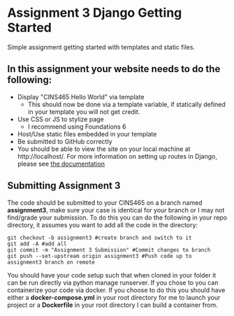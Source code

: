 # Assignment 3 Django Getting Started
Simple assignment getting started with templates and static files.

## In this assignment your website needs to do the following:

* Display "CINS465 Hello World" via template
    * This should now be done via a template variable, if statically defined in your template you will not get credit. 
* Use CSS or JS to stylize page
    * I recommend using Foundations 6
* Host/Use static files embedded in your template
* Be submitted to GitHub correctly
* You should be able to view the site on your local machine at http://localhost/. For more information on setting up routes in Django, please see [the documentation](https://docs.djangoproject.com/en/2.0/topics/http/urls/)

## Submitting Assignment 3

The code should be submitted to your CINS465 on a branch named **assignment3**, make sure your case is identical for your branch or I may not find/grade your submission. To do this you can do the following in your repo directory, it assumes you want to add all the code in the directory:

```
git checkout -b assignment3 #create branch and switch to it
git add -A #add all
git commit -m "Assignment 3 Submission" #Commit changes to branch
git push --set-upstream origin assignment3 #Push code up to assignment3 branch on remote
```

You should have your code setup such that when cloned in your folder it can be run directly via python manage runserver. If you chose to you can containerize your code via docker. If you choose to do this you should have either a **docker-compose.yml** in your root directory for me to launch your project or a **Dockerfile** in your root directory I can build a container from.
